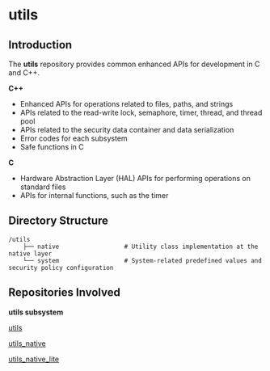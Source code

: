 # utils<a name="EN-US_TOPIC_0000001092539399"></a>


## Introduction<a name="section11660541593"></a>

The **utils** repository provides common enhanced APIs for development in C and C++.

**C++**

-   Enhanced APIs for operations related to files, paths, and strings
-   APIs related to the read-write lock, semaphore, timer, thread, and thread pool
-   APIs related to the security data container and data serialization
-   Error codes for each subsystem
-   Safe functions in C

**C**

-   Hardware Abstraction Layer (HAL) APIs for performing operations on standard files
-   APIs for internal functions, such as the timer

## Directory Structure<a name="section17271017133915"></a>

```
/utils
    ├── native                  # Utility class implementation at the native layer
    └── system                  # System-related predefined values and security policy configuration
```

## Repositories Involved<a name="section1249817110914"></a>

**utils subsystem**

[utils](https://gitee.com/openharmony/utils)

[utils\_native](https://gitee.com/openharmony/utils_native)

[utils\_native\_lite](https://gitee.com/openharmony/utils_native_lite)
